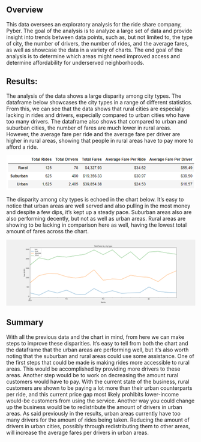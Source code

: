 ## Overview
This data oversees an exploratory analysis for the ride share company, Pyber. The goal of the analysis is to analyze a large set of data and provide insight into trends between data points, such as, but not limited to, the type of city, the number of drivers, the number of rides, and the average fares, as well as showcase the data in a variety of charts. The end goal of the analysis is to determine which areas might need improved access and determine affordability for underserved neighborhoods.
 
## Results:
The analysis of the data shows a large disparity among city types. The dataframe below showcases the city types in a range of different statistics. From this, we can see that the data shows that rural cities are especially lacking in rides and drivers, especially compared to urban cities who have too many drivers. The dataframe also shows that compared to urban and suburban cities, the number of fares are much lower in rural areas. However, the average fare per ride and the average fare per driver are higher in rural areas, showing that people in rural areas have to pay more to afford a ride.

![Pyber_DataFrame](https://github.com/BrieonaT/PyBer_Analysis/blob/main/Analysis/PyBer_dataframe.png)

The disparity among city types is echoed in the chart below. It’s easy to notice that urban areas are well served and also pulling in the most money and despite a few dips, it’s kept up a steady pace. Suburban areas also are also performing decently, but not as well as urban areas. Rural areas are showing to be lacking in comparison here as well, having the lowest total amount of fares across the chart.

![Pyber_LineChart](https://github.com/BrieonaT/PyBer_Analysis/blob/main/Analysis/PyBer_fare_summary.png)
 
## Summary
With all the previous data and the chart in mind, from here we can make steps to improve these disparities. It’s easy to tell from both the chart and the dataframe that the urban areas are performing well, but it’s also worth noting that the suburban and rural areas could use some assistance. One of the first steps that could be made is making rides more accessible to rural areas. This would be accomplished by providing more drivers to these areas. Another step would be to work on decreasing the amount rural customers would have to pay. With the current state of the business, rural customers are shown to be paying a lot more than their urban counterparts per ride, and this current price gap most likely prohibits lower-income would-be customers from using the service. Another way you could change up the business would be to redistribute the amount of drivers in urban areas. As said previously in the results, urban areas currently have too many drivers for the amount of rides being taken. Reducing the amount of drivers in urban cities, possibly through redistributing them to other areas, will increase the average fares per drivers in urban areas. 

